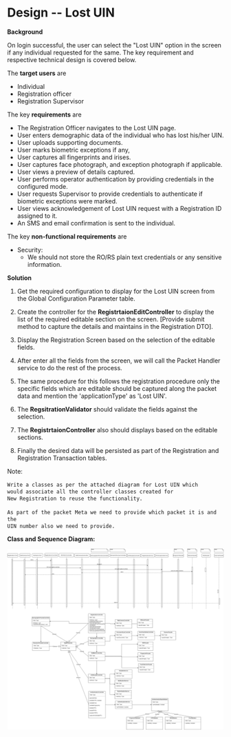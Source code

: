
**Design -- Lost UIN**
======================

**Background**

On login successful, the user can select the "Lost UIN" option in the
screen if any individual requested for the same. The key requirement and
respective technical design is covered below.

The **target users** are

-   Individual
-   Registration officer
-   Registration Supervisor

The key **requirements** are

-   The Registration Officer navigates to the Lost UIN page.
-   User enters demographic data of the individual who has lost his/her UIN.
-   User uploads supporting documents.
-   User marks biometric exceptions if any,
-   User captures all fingerprints and irises.
-   User captures face photograph, and exception photograph if applicable.
-   User views a preview of details captured.
-   User performs operator authentication by providing credentials in the configured mode.
-   User requests Supervisor to provide credentials to authenticate if biometric exceptions were marked.
-   User views acknowledgement of Lost UIN request with a Registration ID assigned to it.
-   An SMS and email confirmation is sent to the individual.

The key **non-functional requirements** are

-   Security:
    -   We should not store the RO/RS plain text credentials or any
        sensitive information.

**Solution**

1.  Get the required configuration to display for the Lost UIN screen
    from the Global Configuration Parameter table.

2.  Create the controller for the **RegistrtaionEditController** to
    display the list of the required editable section on the screen.
    \[Provide submit method to capture the details and maintains in the
    Registration DTO\].

3.  Display the Registration Screen based on the selection of the
    editable fields.

4.  After enter all the fields from the screen, we will call the Packet
    Handler service to do the rest of the process.

5.  The same procedure for this follows the registration procedure only
    the specific fields which are editable should be captured along the
    packet data and mention the 'applicationType' as 'Lost UIN'.

6.  The **RegsitrationValidator** should validate the fields against
    the selection.

7.  The **RegistrtaionController** also should displays based on the
    editable sections.

8.  Finally the desired data will be persisted as part of the
    Registration and Registration Transaction tables.

Note:

    Write a classes as per the attached diagram for Lost UIN which  
    would associate all the controller classes created for  
    New Registration to reuse the functionality. 

    As part of the packet Meta we need to provide which packet it is and the 
    UIN number also we need to provide. 

**Class and Sequence Diagram:**

![Lost UIN Class Diagram](_images/registration-lost-uin.png)

